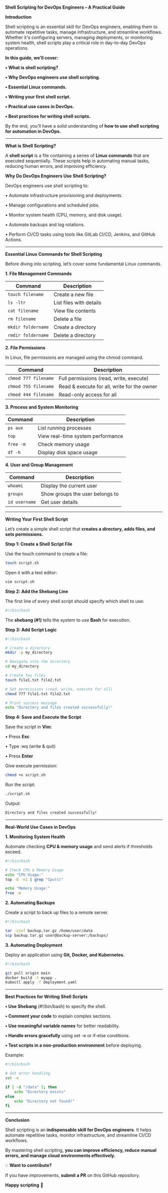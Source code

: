 **Shell Scripting for DevOps Engineers – A Practical Guide**

**Introduction**

Shell scripting is an essential skill for DevOps engineers, enabling them to automate repetitive tasks, manage infrastructure, and streamline workflows. Whether it's configuring servers, managing deployments, or monitoring system health, shell scripts play a critical role in day-to-day DevOps operations.

**In this guide, we’ll cover:**

**•	What is shell scripting?**

**•	Why DevOps engineers use shell scripting.**

**•	Essential Linux commands.**

**•	Writing your first shell script.**

**•	Practical use cases in DevOps.**

**•	Best practices for writing shell scripts.**

By the end, you'll have a solid understanding of **how to use shell scripting for automation in DevOps.**

---

**What is Shell Scripting?**

A **shell script** is a file containing a series of **Linux commands** that are executed sequentially. These scripts help in automating manual tasks, reducing human errors, and improving efficiency.

**Why Do DevOps Engineers Use Shell Scripting?**

DevOps engineers use shell scripting to:

•	Automate infrastructure provisioning and deployments.

•	Manage configurations and scheduled jobs.

•	Monitor system health (CPU, memory, and disk usage).

•	Automate backups and log rotations.

•	Perform CI/CD tasks using tools like GitLab CI/CD, Jenkins, and GitHub Actions.

---

**Essential Linux Commands for Shell Scripting**

Before diving into scripting, let’s cover some fundamental Linux commands.

**1. File Management Commands**

| Command | Description |
|---------|------------|
| `touch filename` | Create a new file |
| `ls -ltr` | List files with details |
| `cat filename` | View file contents |
| `rm filename` | Delete a file |
| `mkdir foldername` | Create a directory |
| `rmdir foldername` | Delete a directory |

**2. File Permissions**

In Linux, file permissions are managed using the chmod command.

| Command | Description |
|---------|------------|
| `chmod 777 filename` | Full permissions (read, write, execute) |
| `chmod 755 filename` | Read & execute for all, write for the owner |
| `chmod 444 filename` | Read-only access for all |

**3. Process and System Monitoring**

| Command | Description |
|---------|------------|
| `ps aux` | List running processes |
| `top` | View real-time system performance |
| `free -m` | Check memory usage |
| `df -h` | Display disk space usage |

**4. User and Group Management**

| Command | Description |
|---------|------------|
| `whoami` | Display the current user |
| `groups` | Show groups the user belongs to |
| `id username` | Get user details |

---

**Writing Your First Shell Script**

Let’s create a simple shell script that **creates a directory, adds files, and sets permissions.**

**Step 1: Create a Shell Script File**

Use the touch command to create a file:

```sh
touch script.sh
```

Open it with a text editor:

```sh
vim script.sh
```

**Step 2: Add the Shebang Line**

The first line of every shell script should specify which shell to use:

```sh
#!/bin/bash
```

The **shebang (#!)** tells the system to use **Bash** for execution.

**Step 3: Add Script Logic**

```sh
#!/bin/bash

# Create a directory
mkdir -p my_directory

# Navigate into the directory
cd my_directory

# Create two files
touch file1.txt file2.txt

# Set permissions (read, write, execute for all)
chmod 777 file1.txt file2.txt

# Print success message
echo "Directory and files created successfully!"
```

**Step 4: Save and Execute the Script**

Save the script in **Vim**:

•	Press **Esc**

•	Type :wq (write & quit)

•	Press **Enter**

Give execute permission:

```sh
chmod +x script.sh
```

Run the script:

```sh
./script.sh
```

Output:

```sh
Directory and files created successfully!
```

---

**Real-World Use Cases in DevOps**

**1. Monitoring System Health**

Automate checking **CPU & memory usage** and send alerts if thresholds exceed.

```sh
#!/bin/bash

# Check CPU & Memory Usage
echo "CPU Usage:"
top -b -n1 | grep "Cpu(s)"

echo "Memory Usage:"
free -m
```

**2. Automating Backups**

Create a script to back up files to a remote server.

```sh
#!/bin/bash

tar -czvf backup.tar.gz /home/user/data
scp backup.tar.gz user@backup-server:/backups/
```

**3. Automating Deployment**

Deploy an application using **Git, Docker, and Kubernetes.**

```sh
#!/bin/bash

git pull origin main
docker build -t myapp .
kubectl apply -f deployment.yaml
```

---

**Best Practices for Writing Shell Scripts**

**•	Use Shebang** (#!/bin/bash) to specify the shell.

**•	Comment your code** to explain complex sections.

**•	Use meaningful variable names** for better readability.

**•	Handle errors gracefully** using set -e or if-else conditions.

**•	Test scripts in a non-production environment** before deploying.

Example:

```sh
#!/bin/bash

# Set error handling
set -e

if [ -d "/data" ]; then
    echo "Directory exists"
else
    echo "Directory not found!"
fi
```

---

**Conclusion**

Shell scripting is an **indispensable skill for DevOps engineers**. It helps automate repetitive tasks, monitor infrastructure, and streamline CI/CD workflows.

By mastering shell scripting, **you can improve efficiency, reduce manual errors, and manage cloud environments effectively.**

💡 **Want to contribute?**

If you have improvements, **submit a PR** on this GitHub repository.

**Happy scripting** 🚀
